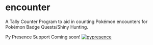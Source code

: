 # encounter
A Tally Counter Program to aid in counting Pokémon encounters for Pokémon Badge Quests/Shiny Hunting.

Py Presence Support Coming soon!
[![pypresence](https://img.shields.io/badge/using-pypresence-00bb88.svg?style=for-the-badge&logo=discord&logoWidth=20)](https://github.com/qwertyquerty/pypresence)
